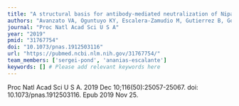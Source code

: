 ```yaml
---
title: "A structural basis for antibody-mediated neutralization of Nipah virus reveals a site of vulnerability at the fusion glycoprotein apex"
authors: "Avanzato VA, Oguntuyo KY, Escalera-Zamudio M, Gutierrez B, Golden M, Kosakovsky Pond SL, Pryce R, Walter TS, Seow J, Doores KJ, Pybus OG, Munster VJ, Lee B, Bowden TA."
journal: "Proc Natl Acad Sci U S A"
year: "2019"
pmid: "31767754"
doi: "10.1073/pnas.1912503116"
url: "https://pubmed.ncbi.nlm.nih.gov/31767754/"
team_members: ['sergei-pond', 'ananias-escalante']
keywords: [] # Please add relevant keywords here
---
```

Proc Natl Acad Sci U S A. 2019 Dec 10;116(50):25057-25067. doi: 10.1073/pnas.1912503116. Epub 2019 Nov 25.